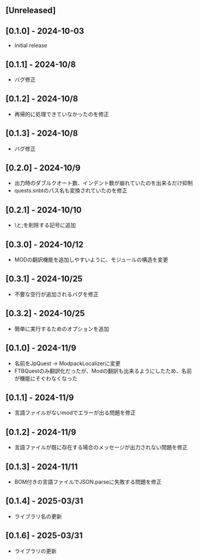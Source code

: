 ## [Unreleased]

## [0.1.0] - 2024-10-03

- Initial release

## [0.1.1] - 2024-10/8

- バグ修正

## [0.1.2] - 2024-10/8

- 再帰的に処理できていなかったのを修正

## [0.1.3] - 2024-10/8

- バグ修正

## [0.2.0] - 2024-10/9

- 出力時のダブルクオート数、インデント数が崩れていたのを出来るだけ抑制
- quests.snbtのパス名も変換されていたのを修正

## [0.2.1] - 2024-10/10

- \と;を削除する記号に追加

## [0.3.0] - 2024-10/12

- MODの翻訳機能を追加しやすいように、モジュールの構造を変更

## [0.3.1] - 2024-10/25

- 不要な空行が追加されるバグを修正

## [0.3.2] - 2024-10/25

- 簡単に実行するためのオプションを追加

## [0.1.0] - 2024-11/9

- 名前をJpQuest -> ModpackLocalizerに変更
- FTBQuestのみ翻訳化だったが、Modの翻訳も出来るようにしたため、名前が機能にそぐわなくなった

## [0.1.1] - 2024-11/9

- 言語ファイルがないmodでエラーが出る問題を修正

## [0.1.2] - 2024-11/9

- 言語ファイルが既に存在する場合のメッセージが出力されない問題を修正

## [0.1.3] - 2024-11/11

- BOM付きの言語ファイルでJSON.parseに失敗する問題を修正

## [0.1.4] - 2025-03/31

- ライブラリ名の更新

## [0.1.6] - 2025-03/31

- ライブラリの更新